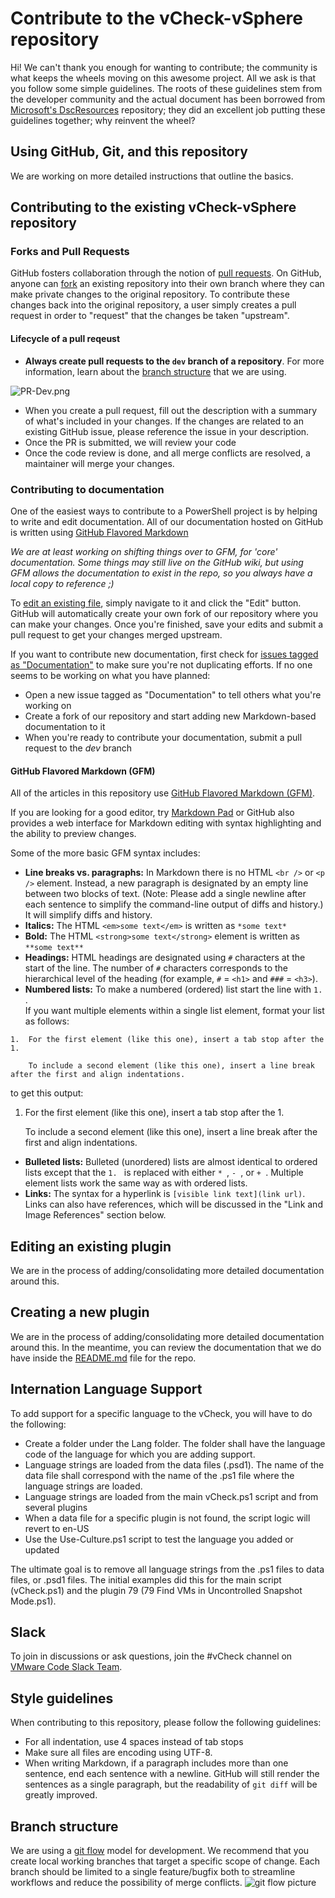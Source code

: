 # Contribute to the vCheck-vSphere repository

Hi! We can't thank you enough for wanting to contribute; the community is what keeps the wheels moving on this awesome project.
All we ask is that you follow some simple guidelines. The roots of these guidelines stem from the developer community and the actual document has been borrowed from [Microsoft's DscResources](https://github.com/PowerShell/DscResources) repository; they did an excellent job putting these guidelines together; why reinvent the wheel?

## Using GitHub, Git, and this repository

We are working on more detailed instructions that outline the basics.

## Contributing to the existing vCheck-vSphere repository

### Forks and Pull Requests

GitHub fosters collaboration through the notion of [pull requests](https://help.github.com/articles/using-pull-requests/).
On GitHub, anyone can [fork](https://help.github.com/articles/fork-a-repo/) an existing repository into their own branch where they can make private changes to the original repository. 
To contribute these changes back into the original repository, a user simply creates a pull request in order to "request" that the changes be taken "upstream". 

#### Lifecycle of a pull reqeust

* **Always create pull requests to the `dev` branch of a repository**. 
For more information, learn about the [branch structure](#branch-structure) that we are using.

![PR-Dev.png](https://github.com/vScripter/vCheck-vSphere/blob/dev/Images/PR-Dev.PNG)

* When you create a pull request, fill out the description with a summary of what's included in your changes. 
If the changes are related to an existing GitHub issue, please reference the issue in your description.
* Once the PR is submitted, we will review your code
* Once the code review is done, and all merge conflicts are resolved, a maintainer will merge your changes.

### Contributing to documentation
One of the easiest ways to contribute to a PowerShell project is by helping to write and edit documentation. 
All of our documentation hosted on GitHub is written using [GitHub Flavored Markdown](https://help.github.com/articles/github-flavored-markdown/) 

*We are at least working on shifting things over to GFM, for 'core' documentation. Some things may still live on the GitHub wiki, but using GFM allows the documentation to exist in the repo, so you always have a local copy to reference ;)*

To [edit an existing file](https://help.github.com/articles/editing-files-in-another-user-s-repository/), simply navigate to it and click the "Edit" button. 
GitHub will automatically create your own fork of our repository where you can make your changes. 
Once you're finished, save your edits and submit a pull request to get your changes merged upstream. 

If you want to contribute new documentation, first check for [issues tagged as "Documentation"](https://github.com/alanrenouf/vCheck-vSphere/labels/documentation) to make sure you're not duplicating efforts.
If no one seems to be working on what you have planned:
* Open a new issue tagged as "Documentation" to tell others what you're working on
* Create a fork of our repository and start adding new Markdown-based documentation to it
* When you're ready to contribute your documentation, submit a pull request to the *dev* branch


#### GitHub Flavored Markdown (GFM)

All of the articles in this repository use [GitHub Flavored Markdown (GFM)](https://help.github.com/articles/github-flavored-markdown/).

If you are looking for a good editor, try [Markdown Pad](http://markdownpad.com/) or 
GitHub also provides a web interface for Markdown editing with syntax highlighting and the ability to preview changes. 

Some of the more basic GFM syntax includes:

* **Line breaks vs. paragraphs:** In Markdown there is no HTML `<br />` or `<p />` element. 
Instead, a new paragraph is designated by an empty line between two blocks of text.
(Note: Please add a single newline after each sentence to simplify the command-line output of diffs and history.)
It will simplify diffs and history.
* **Italics:** The HTML `<em>some text</em>` is written as `*some text*`
* **Bold:** The HTML `<strong>some text</strong>` element is written as `**some text**`
* **Headings:** HTML headings are designated using `#` characters at the start of the line. 
The number of `#` characters corresponds to the hierarchical level of the heading (for example, `#` = `<h1>` and `###` = ```<h3>```).
* **Numbered lists:** To make a numbered (ordered) list start the line with `1. `.  
If you want multiple elements within a single list element, format your list as follows:
```        
1.  For the first element (like this one), insert a tab stop after the 1. 

    To include a second element (like this one), insert a line break after the first and align indentations.
```
to get this output:

1.  For the first element (like this one), insert a tab stop after the 1. 

    To include a second element (like this one), insert a line break after the first and align indentations.

* **Bulleted lists:** Bulleted (unordered) lists are almost identical to ordered lists except that the `1. ` is replaced with either `* `, `- `, or `+ `. 
Multiple element lists work the same way as with ordered lists.
* **Links:** The syntax for a hyperlink is `[visible link text](link url)`.
Links can also have references, which will be discussed in the "Link and Image References" section below.

## Editing an existing plugin

We are in the process of adding/consolidating more detailed documentation around this.

## Creating a new plugin

We are in the process of adding/consolidating more detailed documentation around this. In the meantime, you can review the documentation that we do have inside the [README.md](README.md) file for the repo.

## Internation Language Support

To add support for a specific language to the vCheck, you will have to do the following:

* Create a folder under the Lang folder. The folder shall have the language code of the language for which you are adding support.
* Language strings are loaded from the data files (.psd1). The name of the data file shall correspond with the name of the .ps1 file where the language strings are loaded.
* Language strings are loaded from the main vCheck.ps1 script and from several plugins
* When a data file for a specific plugin is not found, the script logic will revert to en-US
* Use the Use-Culture.ps1 script to test the language you added or updated

The ultimate goal is to remove all language strings from the .ps1 files to data files, or .psd1 files.
The initial examples did this for the main script (vCheck.ps1) and the plugin 79 (79 Find VMs in Uncontrolled Snapshot Mode.ps1).

## Slack

To join in discussions or ask questions, join the #vCheck channel on [VMware Code Slack Team](https://code.vmware.com/slack/).


## Style guidelines

When contributing to this repository, please follow the following guidelines: 

* For all indentation, use 4 spaces instead of tab stops
* Make sure all files are encoding using UTF-8. 
* When writing Markdown, if a paragraph includes more than one sentence, end each sentence with a newline.
GitHub will still render the sentences as a single paragraph, but the readability of `git diff` will be greatly improved. 


## Branch structure

We are using a [git flow](http://nvie.com/posts/a-successful-git-branching-model/) model for development.
We recommend that you create local working branches that target a specific scope of change. 
Each branch should be limited to a single feature/bugfix both to streamline workflows and reduce the possibility of merge conflicts.
![git flow picture](http://nvie.com/img/git-model@2x.png)
